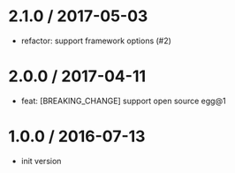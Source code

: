 
2.1.0 / 2017-05-03
==================

  * refactor: support framework options (#2)

2.0.0 / 2017-04-11
==================

  * feat: [BREAKING_CHANGE] support open source egg@1

1.0.0 / 2016-07-13
==================

  * init version
